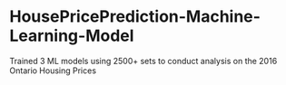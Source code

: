 # HousePricePrediction-Machine-Learning-Model
Trained 3 ML models using 2500+ sets to conduct analysis on the 2016 Ontario Housing Prices
